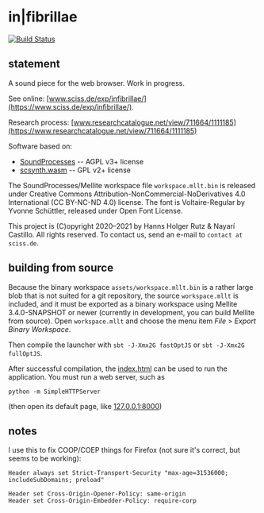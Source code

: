 # in|fibrillae

[![Build Status](https://github.com/Sciss/Infibrillae/workflows/Scala%20CI/badge.svg?branch=main)](https://github.com/Sciss/Infibrillae/actions?query=workflow%3A%22Scala+CI%22)

## statement

A sound piece for the web browser.
Work in progress.

See online: [www.sciss.de/exp/infibrillae/](https://www.sciss.de/exp/infibrillae/).

Research process: [www.researchcatalogue.net/view/711664/1111185](https://www.researchcatalogue.net/view/711664/1111185)

Software based on:
- [SoundProcesses](https://github.com/Sciss/SoundProcesses) -- AGPL v3+ license
- [scsynth.wasm](https://github.com/Sciss/supercollider/tree/wasm) -- GPL v2+ license

The SoundProcesses/Mellite workspace file `workspace.mllt.bin` is released under
Creative Commons Attribution-NonCommercial-NoDerivatives 4.0 International (CC BY-NC-ND 4.0) license.
The font is Voltaire-Regular by Yvonne Schüttler, released under Open Font License.

This project is (C)opyright 2020–2021 by Hanns Holger Rutz & Nayarí Castillo. All rights reserved.
To contact us, send an e-mail to `contact at sciss.de`.

## building from source

Because the binary workspace `assets/workspace.mllt.bin` is a rather large blob that is not suited for
a git repository, the source `workspace.mllt` is included, and it must be exported as a binary workspace
using Mellite 3.4.0-SNAPSHOT or newer (currently in development, you can build Mellite from source).
Open `workspace.mllt` and choose the menu item _File_ > _Export Binary Workspace_.

Then compile the launcher with `sbt -J-Xmx2G fastOptJS` or `sbt -J-Xmx2G fullOptJS`.

After successful compilation, the [index.html](index.html) can be used to run the application.
You must run a web server, such as

    python -m SimpleHTTPServer

(then open its default page, like [127.0.0.1:8000](http://127.0.0.1:8000))

## notes

I use this to fix COOP/COEP things for Firefox (not sure it's correct, but seems to be working):

```
Header always set Strict-Transport-Security "max-age=31536000; includeSubDomains; preload"

Header set Cross-Origin-Opener-Policy: same-origin
Header set Cross-Origin-Embedder-Policy: require-corp
```
